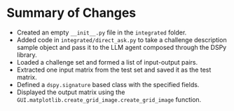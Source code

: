 # Summary of Changes

- Created an empty `__init__.py` file in the `integrated` folder.
- Added code in `integrated/direct_ask.py` to take a challenge description sample object and pass it to the LLM agent composed through the DSPy library.
- Loaded a challenge set and formed a list of input-output pairs.
- Extracted one input matrix from the test set and saved it as the test matrix.
- Defined a `dspy.signature` based class with the specified fields.
- Displayed the output matrix using the `GUI.matplotlib.create_grid_image.create_grid_image` function.

